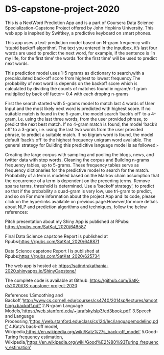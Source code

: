 # DS-capstone-project-2020

This is a NextWord Prediction App and is a part of Coursera Data Science Specialization-Capstone Project offered by John Hopkins University. This web app is inspired by Swiftkey, a predictive keyboard on smart phones.

This app uses a text-prediction model based on N-gram frequency with ‘stupid backoff algorithm’. The text you entered in the inputbox, it’s last four words are used to predict the next word, for example, if the sentence is ‘in my life, for the first time’ the words ‘for the first time’ will be used to predict next words.

This prediction model uses 1-5 ngrams as dictionary to search,with a precalculated back-off score from highest to lowest frequency.The probability of next word is depends on the backoff score which is calculated by dividing the counts of matches found in ngram/n-1 gram multiplied by back off factor= 0.4 with each droping n-grams

First the search started with 5-grams model to match last 4 words of User Input and the most likely next word is predicted with highest score.
If no suitable match is found in the 5-gram, the model search ‘back’s off’ to a 4-gram, i.e. using the last three words, from the user provided phrase, to predict the next best match.
If no 4-gram match is found, the model ‘back’s off’ to a 3-gram, i.e. using the last two words from the user provided phrase, to predict a suitable match.
If no bigram word is found, the model default ‘back’s off’ to the highest frequency unigram word available.
The general strategy for Building this predicitive language model is as followed:-

Creating the large corpus with sampling and pooling the blogs, news, and twitter data with stop words.
Cleaning the corpus and Building n-grams frequency tables, up to 5-grams. These frequency tables serve as frequency dictionaries for the predictive model to search for the match.
Probability of a term is modeled based on the Markov chain assumption that the occurrence of a term is dependent on the preceding terms.
Remove sparse terms, threshold is determined.
Use a 'backoff strategy',  to predict so that if the probability a quad-gram is very low, use tri-gram to predict, and so on
For more information about the project App and its code, please click on the hyperlinks available on previous page.However,for more detials about NLP and prediction algorithms and techniques, follow the below references:

Pitch presentation about my Shiny App is published at RPubs: https://rpubs.com/SatKat_2020/648587

Final Data Science capstone Report is published at Rpubs:https://rpubs.com/SatKat_2020/648871

Data Science capstone Report I is published at Rpubs:https://rpubs.com/SatKat_2020/625734

The web app is hosted at: https://satindrakathania-2020.shinyapps.io/ShinyCapstone/

The complete code is available at Github: https://github.com/SatK-ds2020/DS-capstone-project-2020

References
1.Smoothing and Backoff,‘http://www.cs.cornell.edu/courses/cs4740/2014sp/lectures/smoothing+backoff.pdf’
2.N-gram Language Models,‘https://web.stanford.edu/~jurafsky/slp3/ed3book.pdf’
3.Speech and Language Processing,‘https://web.stanford.edu/class/cs124/lec/languagemodeling.pdf’
4.Katz’s back-off model, Wikipedia,https://en.wikipedia.org/wiki/Katz%27s_back-off_model‘
5.Good-Turing frequency estimation, Wikipedia,’https://en.wikipedia.org/wiki/Good%E2%80%93Turing_frequency_estimation’
